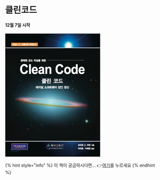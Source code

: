 # 클린코드

#### 12월 7일 시작

![CLEAN CODE!](../../.gitbook/assets/cleancode.jpg)

{% hint style="info" %}
이 책이 궁금하시다면... 👉[여기](http://www.yes24.com/Product/Goods/3732893?OzSrank=19)를 누르세요
{% endhint %}








